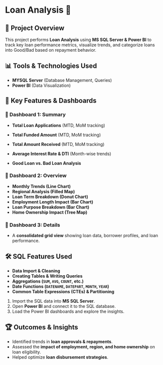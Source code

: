 # Loan Analysis 🚀

## 📌 Project Overview
This project performs **Loan Analysis** using **MS SQL Server & Power BI** to track key loan performance metrics, visualize trends, and categorize loans into Good/Bad based on repayment behavior.

## 📊 Tools & Technologies Used
- **MYSQL Server** (Database Management, Queries)
- **Power BI** (Data Visualization)
  
## 📌 Key Features & Dashboards

### 🔹 Dashboard 1: Summary
- **Total Loan Applications** (MTD, MoM tracking)
- **Total Funded Amount** (MTD, MoM tracking)
- **Total Amount Received** (MTD, MoM tracking)
- **Average Interest Rate & DTI** (Month-wise trends)

- **Good Loan vs. Bad Loan Analysis**
### 🔹 Dashboard 2: Overview
- **Monthly Trends (Line Chart)**
- **Regional Analysis (Filled Map)**
- **Loan Term Breakdown (Donut Chart)**
- **Employment Length Impact (Bar Chart)**
- **Loan Purpose Breakdown (Bar Chart)**
- **Home Ownership Impact (Tree Map)**

### 🔹 Dashboard 3: Details
- A **consolidated grid view** showing loan data, borrower profiles, and loan performance.

## 🛠️ SQL Features Used
- **Data Import & Cleaning**
- **Creating Tables & Writing Queries**
- **Aggregations (`SUM`, `AVG`, `COUNT`, etc.)**
- **Date Functions (`DATENAME`, `DATEPART`, `MONTH`, `YEAR`)**
- **Common Table Expressions (CTEs) & Partitioning**


1. Import the SQL data into  **MS SQL Server**.
2. Open **Power BI** and connect it to the SQL database.
3. Load the Power BI dashboards and explore the insights.

## 🏆 Outcomes & Insights
- Identified trends in **loan approvals & repayments**.
- Assessed the **impact of employment, region, and home ownership** on loan eligibility.
- Helped optimize **loan disbursement strategies**.
